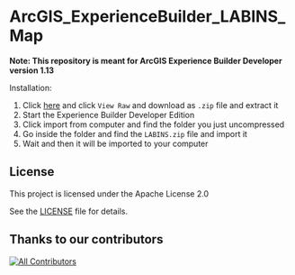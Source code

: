 # ArcGIS_ExperienceBuilder_LABINS_Map

**Note: This repository is meant for ArcGIS Experience Builder Developer version 1.13**

Installation:
1. Click [here](LABINS.zip) and click `View Raw` and download as `.zip` file and extract it
2. Start the Experience Builder Developer Edition
3. Click import from computer and find the folder you just uncompressed
4. Go inside the folder and find the `LABINS.zip` file and import it
5. Wait and then it will be imported to your computer

## License
This project is licensed under the Apache License 2.0

See the [LICENSE](LICENSE) file for details.

## Thanks to our contributors

[![All Contributors](https://img.shields.io/github/all-contributors/KPCOFGS/ArcGIS_ExperienceBuilder_LABINS_Map?color=ee8449&style=flat-square)](#contributors)
